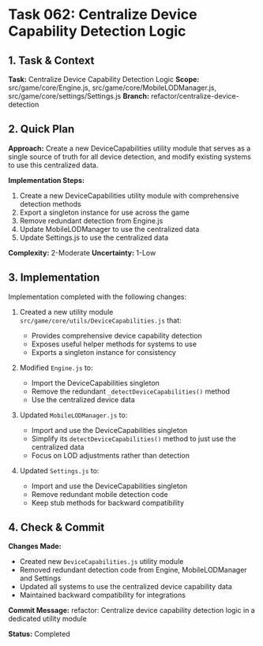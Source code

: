 # Task 062: Centralize Device Capability Detection Logic

## 1. Task & Context
**Task:** Centralize Device Capability Detection Logic
**Scope:** src/game/core/Engine.js, src/game/core/MobileLODManager.js, src/game/core/settings/Settings.js
**Branch:** refactor/centralize-device-detection

## 2. Quick Plan
**Approach:** Create a new DeviceCapabilities utility module that serves as a single source of truth for all device detection, and modify existing systems to use this centralized data.

**Implementation Steps:**
1. Create a new DeviceCapabilities utility module with comprehensive detection methods
2. Export a singleton instance for use across the game
3. Remove redundant detection from Engine.js
4. Update MobileLODManager to use the centralized data
5. Update Settings.js to use the centralized data

**Complexity:** 2-Moderate
**Uncertainty:** 1-Low

## 3. Implementation
Implementation completed with the following changes:

1. Created a new utility module `src/game/core/utils/DeviceCapabilities.js` that:
   - Provides comprehensive device capability detection
   - Exposes useful helper methods for systems to use
   - Exports a singleton instance for consistency

2. Modified `Engine.js` to:
   - Import the DeviceCapabilities singleton
   - Remove the redundant `_detectDeviceCapabilities()` method
   - Use the centralized device data

3. Updated `MobileLODManager.js` to:
   - Import and use the DeviceCapabilities singleton
   - Simplify its `detectDeviceCapabilities()` method to just use the centralized data
   - Focus on LOD adjustments rather than detection

4. Updated `Settings.js` to:
   - Import and use the DeviceCapabilities singleton
   - Remove redundant mobile detection code
   - Keep stub methods for backward compatibility

## 4. Check & Commit
**Changes Made:**
- Created new `DeviceCapabilities.js` utility module
- Removed redundant detection code from Engine, MobileLODManager and Settings
- Updated all systems to use the centralized device capability data
- Maintained backward compatibility for integrations

**Commit Message:** refactor: Centralize device capability detection logic in a dedicated utility module

**Status:** Completed
